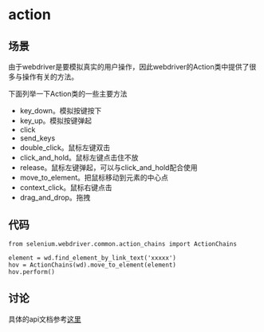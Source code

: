 action
=======

场景
----
由于webdriver是要模拟真实的用户操作，因此webdriver的Action类中提供了很多与操作有关的方法。

下面列举一下Action类的一些主要方法

* key_down。模拟按键按下
* key_up。模拟按键弹起
* click
* send_keys
* double_click。鼠标左键双击
* click_and_hold。鼠标左键点击住不放
* release。鼠标左键弹起，可以与click_and_hold配合使用
* move_to_element。把鼠标移动到元素的中心点
* context_click。鼠标右键点击
* drag_and_drop。拖拽


代码
----
```
from selenium.webdriver.common.action_chains import ActionChains

element = wd.find_element_by_link_text('xxxxx')
hov = ActionChains(wd).move_to_element(element)
hov.perform()
```

讨论
----
具体的api文档参考[这里](http://selenium-python.readthedocs.org/en/latest/api.html#module-selenium.webdriver.common.action_chains)
